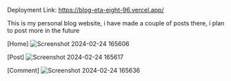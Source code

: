 Deployment Link: https://blog-eta-eight-96.vercel.app/

This is my personal blog website, i have made a couple of posts there, i plan to post more in the future

[Home]
![Screenshot 2024-02-24 165606](https://github.com/cetijunior/CJ.Blog/assets/78642663/df237a90-50c6-49e0-80ef-1fd0cf92f2b5)

[Post]
![Screenshot 2024-02-24 165617](https://github.com/cetijunior/CJ.Blog/assets/78642663/b418cf7e-5b5b-48b1-87ce-4aaae392e515)

[Comment]
![Screenshot 2024-02-24 165636](https://github.com/cetijunior/CJ.Blog/assets/78642663/92d169fd-ad47-4593-805f-9a4dcc31f29e)
